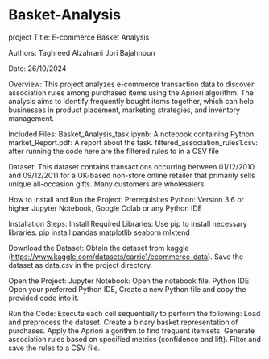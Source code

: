 # Basket-Analysis
project Title: E-commerce Basket Analysis 

Authors: 
Taghreed Alzahrani
Jori Bajahnoun

Date: 26/10/2024

Overview:
This project analyzes e-commerce transaction data to discover association rules among purchased items using the Apriori algorithm. The analysis aims to identify frequently bought items together, which can help businesses in product placement, marketing strategies, and inventory management.

Included Files:
Basket_Analysis_task.ipynb: A notebook containing Python.
market_Report.pdf: A report about the task.
filtered_association_rules1.csv: after running the code here are the filtered rules to in a CSV file

Dataset:
This dataset contains transactions occurring between 01/12/2010 and 09/12/2011 for a UK-based non-store online retailer that primarily sells unique all-occasion gifts. Many customers are wholesalers.


How to Install and Run the Project:
Prerequisites
Python: Version 3.6 or higher
Jupyter Notebook, Google Colab or any Python IDE

Installation Steps:
Install Required Libraries: Use pip to install necessary libraries.
pip install pandas matplotlib seaborn mlxtend

Download the Dataset: Obtain the dataset from kaggle (https://www.kaggle.com/datasets/carrie1/ecommerce-data).
Save the dataset as data.csv in the project directory.

Open the Project:
Jupyter Notebook: Open the notebook file.
Python IDE: Open your preferred Python IDE, Create a new Python file and copy the provided code into it.

Run the Code: Execute each cell sequentially to perform the following:
Load and preprocess the dataset.
Create a binary basket representation of purchases.
Apply the Apriori algorithm to find frequent itemsets.
Generate association rules based on specified metrics (confidence and lift).
Filter and save the rules to a CSV file.
